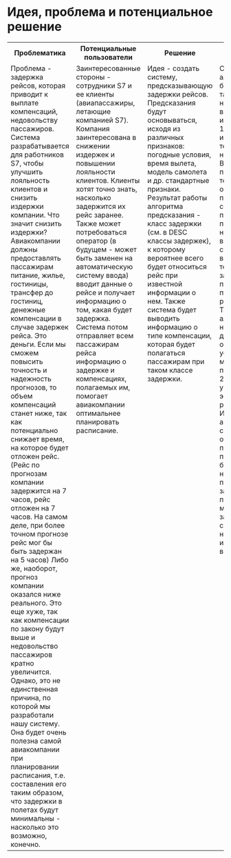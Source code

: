 # Идея, проблема и потенциальное решение


<table>
  <tr>
    <th>Проблематика</th>
    <th>Потенциальные пользователи</th>
    <th>Решение</th>
    <th>Конкуренты</th>
    <th>Уникальность решения</th>
    <th>Ссылка на видео с демонстрацией продукта</th>
  </tr>
  <tr>
    <td style="vertical-align: top; ">Проблема - задержка рейсов, которая приводит к выплате компенсаций, недовольству пассажиров.  Система разрабатывается для работников S7, чтобы улучшить лояльность клиентов и снизить издержки компании. Что значит снизить издержки? Авиакомпании должны предоставлять пассажирам питание, жилье, гостиницы, трансфер до гостиниц, денежные компенсации в случае задержек рейса. Это деньги. Если мы сможем повысить точность и надежность прогнозов, то объем компенсаций станет ниже, так как потенциально снижает время, на которое будет отложен рейс. (Рейс по прогнозам компании задержится на 7 часов, рейс отложен на 7 часов. На самом деле, при  более точном прогнозе рейс мог бы быть задержан на 5 часов)  Либо же, наоборот, прогноз компании оказался ниже реального. Это еще хуже, так как компенсации по закону будут выше и недовольство пассажиров кратно увеличится. Однако, это не единственная причина, по которой мы разработали нашу систему. Она будет очень полезна самой авиакомпании при планировании расписания, т.е. составления его таким образом, что задержки в полетах будут минимальны - насколько это возможно, конечно.</td>
    <td style="vertical-align: top; ">Заинтересованные стороны - cотрудники S7 и ее клиенты (авиапассажиры, летающие компанией S7). Компания заинтересована в снижении издержек и повышении лояльности клиентов. Клиенты хотят точно знать, насколько задержится их рейс заранее. Также может потребоваться оператор (в будущем - может быть заменен на автоматическую систему ввода) вводит данные о рейсе и получает информацию о том, какая будет задержка. Система потом отправляет всем пассажирам рейса информацию о задержке и компенсациях, полагаемых им, помогает авиакомпании оптимальнее планировать расписание.</td>
     <td style="vertical-align: top;">Идея - создать систему, предсказывающую задержки рейсов. Предсказания будут основываться, исходя из различных признаков: погодные условия, время вылета, модель самолета и др. стандартные признаки. Результат работы алгоритма предсказания - класс задержки (см. в DESC классы задержек), к которому вероятнее всего будет относиться рейс при известной информации о нем. Также система будет выводить информацию о типе компенсации, которая будет полагаться пассажирам при таком классе задержки.</td>
    <td style="vertical-align: top;">Существующие альтернативы в большинстве своем также направлены на прогнозирование возможных ошибок и проблем:<br/> 
      1. Прогнозирование и предотвращение технических неисправностей – Внедрение предиктивного технического обслуживания с помощью IoT и сенсоров, которые позволяют выявлять потенциальные неисправности до их возникновения. Это снижает вероятность технических задержек и повышает общую пунктуальность рейсов.<br/> Также существуют альтернативы, направленные на динамическую оптимизацию условий, минимизирущих проблемы и ошибки:<br/> 2. Динамическое управление экипажами и ресурсами – Использование автоматизированных систем для оперативного перераспределения пилотов, бортпроводников и наземного персонала в случае задержек. Это позволяет минимизировать задержки, связанные с нехваткой экипажа или сменой воздушного судна.</td>
    <td style="vertical-align: top;">Мы предлагаем не просто прогнозирование задержек, а интеллектуальную систему, которая заранее определяет вероятность сбоев и позволяет авиакомпаниям минимизировать их влияние. Наша платформа помогает не только предупреждать задержки, но и заранее рассчитывать возможные компенсации, что снижает финансовые риски и повышает лояльность пассажиров. В результате авиакомпании получают мощный инструмент для оптимизации работы и улучшения клиентского опыта. Кроме того, наша система постоянно самообучается, адаптируясь к новым условиям. Такой уровень интеграции данных, точность прогнозирования и гибкость модели делают наше решение сложным для копирования конкурентами.</td>
     <td style="vertical-align: top;">(https://drive.google.com/file/d/13kOmdRRCVa7QQcR_3Q8iWu1ERmA631H1/view?usp=sharing)</td>
  </tr>
</table>

